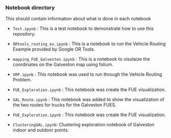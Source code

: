 ### Notebook directory

This should contain information about what is done in each notebook

* `Test.ipynb` : This is a test notebook to demonstrate how to use this repository.
* `ORtools_routing_ex.ipynb` : This is a notebook to run the Vehicle Routing Example provided by Google OR Tools.
* `mapping_FUE_Galveston.ipynb` : This is a notebook to visulaize the coordinates on the Galveston map using folium. 
*  `VRP.ipynb` : This notebook was used to run through the Vehicle Routing Problem.

*  `FUE_Exploration.ipynb` : This notebook was create the FUE visualization.

*  `GAL_Route.ipynb` : This notebook was added to show the visualization of the two routes for trucks for the Galveston FUES.
*  `FUE_Exploration.ipynb` : This notebook was create the FUE visualization.
* `ClusteringGAL.ipynb`: Clustering exploration notebook of Galveston indoor and outdoor points. 